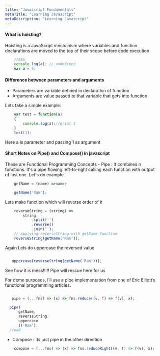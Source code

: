 ```yaml
---
title: "Javascript Fundamentals"
metaTitle: "Learning Javascript"
metaDescription: "Learning Javascript"
---
```

#### What is hoisting?
Hoisting is a JavaScript mechanism where variables and function declarations are moved to the top of their scope before code execution

```javascript
    //ES5
    console.log(a); // undefined
    var a = 5;
```

#### Difference between parameters and arguments
- Parameters are variable defined in declaration of function
- Arguments are value passed  to that variable that gets into function

Lets take a simple example:
```javascript
    var test = function(a)
    {
        console.log(a);//print 1
    }
    test(1);

```
Here a is parameter and passing 1 as argument


#### Short Notes on Pipe() and Compose() in javascript
These are Functional Programming Concepts
    - Pipe : 
        It combines n functions.
        It's a pipe flowing left-to-right calling each function with output of last one.
    Let's do example
```javascript
    getName = (name) =>name;

    getName('Ram');
```
Lets make function which will reverse order of it
```javascript
    reverseString = (string) =>
        string 
            .split('')
            .reverse()
            .join('');
    // applying reverseString with getName function 
    reverseString(getName('Ram'));       
``` 
Again Lets do uppercase the reversed value
```javascript

   uppercase(reverseString(getName('Ram')));       
```     
See how it is mess!!!!!
Pipe will rescue here for us

For demo purposes, I’ll use a pipe implementation from one of Eric Elliott’s functional programming articles.

 ```javascript

    pipe = (...fns) => (x) => fns.reduce((v, f) => f(v), x);

   pipe(
       getName,
       reverseString,
       uppercase
       )('Ram');
   //maR     

 ```   

- Compose :
    Its just pipe in the other direction
```javascript
    compose = (...fns) => (x) => fns.reduceRight((v, f) => f(v), x);

```
